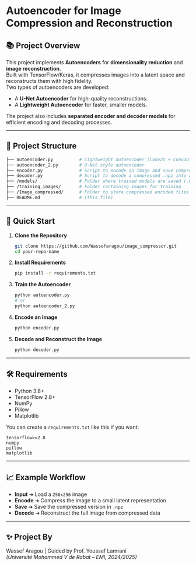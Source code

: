 # Autoencoder for Image Compression and Reconstruction

## 📚 Project Overview

This project implements **Autoencoders** for **dimensionality reduction** and **image reconstruction**.  
Built with TensorFlow/Keras, it compresses images into a latent space and reconstructs them with high fidelity.  
Two types of autoencoders are developed:
- A **U-Net Autoencoder** for high-quality reconstructions.
- A **Lightweight Autoencoder** for faster, smaller models.

The project also includes **separated encoder and decoder models** for efficient encoding and decoding processes.

---

## 📂 Project Structure

```bash
├── autoencoder.py          # Lightweight autoencoder (Conv2D + Conv2DTranspose)
├── autoencoder_2.py        # U-Net style autoencoder
├── encoder.py              # Script to encode an image and save compressed .npz
├── decoder.py              # Script to decode a compressed .npz into an image
├── /models/                # Folder where trained models are saved (.keras files)
├── /training_images/       # Folder containing images for training
├── /Image_compressed/      # Folder to store compressed encoded files
├── README.md               # (this file)
```

---

## 🚀 Quick Start

1. **Clone the Repository**
   ```bash
   git clone https://github.com/Wassefaragou/image_compressor.git
   cd your-repo-name
   ```

2. **Install Requirements**
   ```bash
   pip install -r requirements.txt
   ```

3. **Train the Autoencoder**
   ```bash
   python autoencoder.py
   # or
   python autoencoder_2.py
   ```

4. **Encode an Image**
   ```bash
   python encoder.py
   ```

5. **Decode and Reconstruct the Image**
   ```bash
   python decoder.py
   ```

---

## 🛠️ Requirements

- Python 3.8+
- TensorFlow 2.8+
- NumPy
- Pillow
- Matplotlib

You can create a `requirements.txt` like this if you want:

```text
tensorflow>=2.8
numpy
pillow
matplotlib
```

---

## 📈 Example Workflow

- **Input** ➔ Load a `256x256` image
- **Encode** ➔ Compress the image to a small latent representation
- **Save** ➔ Save the compressed version in `.npz`
- **Decode** ➔ Reconstruct the full image from compressed data

---

## ✨ Project By

Wassef Aragou | Guided by Prof. Youssef Lamrani  
*(Université Mohammed V de Rabat – EMI, 2024/2025)*  
